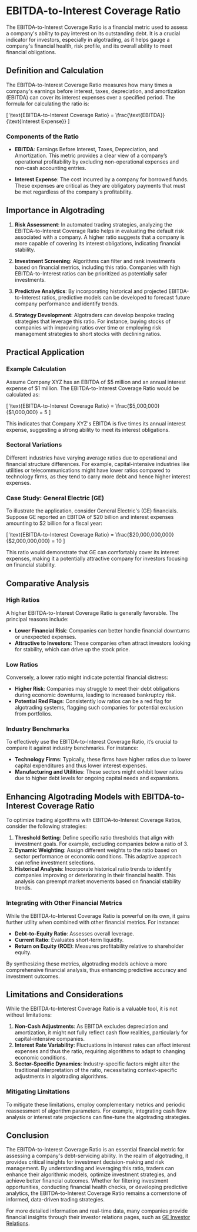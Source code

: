 # EBITDA-to-Interest Coverage Ratio

The EBITDA-to-Interest Coverage Ratio is a financial metric used to assess a company's ability to pay interest on its outstanding debt. It is a crucial indicator for investors, especially in algotrading, as it helps gauge a company's financial health, risk profile, and its overall ability to meet financial obligations.

## Definition and Calculation

The EBITDA-to-Interest Coverage Ratio measures how many times a company's earnings before interest, taxes, depreciation, and amortization (EBITDA) can cover its interest expenses over a specified period. The formula for calculating the ratio is:

\[ \text{EBITDA-to-Interest Coverage Ratio} = \frac{\text{EBITDA}}{\text{Interest Expense}} \]

### Components of the Ratio

- **EBITDA**: Earnings Before Interest, Taxes, Depreciation, and Amortization. This metric provides a clear view of a company’s operational profitability by excluding non-operational expenses and non-cash accounting entries.
  
- **Interest Expense**: The cost incurred by a company for borrowed funds. These expenses are critical as they are obligatory payments that must be met regardless of the company's profitability.

## Importance in Algotrading

1. **Risk Assessment**: In automated trading strategies, analyzing the EBITDA-to-Interest Coverage Ratio helps in evaluating the default risk associated with a company. A higher ratio suggests that a company is more capable of covering its interest obligations, indicating financial stability.

2. **Investment Screening**: Algorithms can filter and rank investments based on financial metrics, including this ratio. Companies with high EBITDA-to-Interest ratios can be prioritized as potentially safer investments.

3. **Predictive Analytics**: By incorporating historical and projected EBITDA-to-Interest ratios, predictive models can be developed to forecast future company performance and identify trends.

4. **Strategy Development**: Algotraders can develop bespoke trading strategies that leverage this ratio. For instance, buying stocks of companies with improving ratios over time or employing risk management strategies to short stocks with declining ratios.

## Practical Application

### Example Calculation

Assume Company XYZ has an EBITDA of $5 million and an annual interest expense of $1 million. The EBITDA-to-Interest Coverage Ratio would be calculated as:

\[ \text{EBITDA-to-Interest Coverage Ratio} = \frac{\$5,000,000}{\$1,000,000} = 5 \]

This indicates that Company XYZ's EBITDA is five times its annual interest expense, suggesting a strong ability to meet its interest obligations.

### Sectoral Variations

Different industries have varying average ratios due to operational and financial structure differences. For example, capital-intensive industries like utilities or telecommunications might have lower ratios compared to technology firms, as they tend to carry more debt and hence higher interest expenses.

### Case Study: General Electric (GE)

To illustrate the application, consider General Electric's (GE) financials. Suppose GE reported an EBITDA of $20 billion and interest expenses amounting to $2 billion for a fiscal year:

\[ \text{EBITDA-to-Interest Coverage Ratio} = \frac{\$20,000,000,000}{\$2,000,000,000} = 10 \]

This ratio would demonstrate that GE can comfortably cover its interest expenses, making it a potentially attractive company for investors focusing on financial stability.

## Comparative Analysis

### High Ratios

A higher EBITDA-to-Interest Coverage Ratio is generally favorable. The principal reasons include:

- **Lower Financial Risk**: Companies can better handle financial downturns or unexpected expenses.
- **Attractive to Investors**: These companies often attract investors looking for stability, which can drive up the stock price.

### Low Ratios

Conversely, a lower ratio might indicate potential financial distress:

- **Higher Risk**: Companies may struggle to meet their debt obligations during economic downturns, leading to increased bankruptcy risk.
- **Potential Red Flags**: Consistently low ratios can be a red flag for algotrading systems, flagging such companies for potential exclusion from portfolios.

### Industry Benchmarks

To effectively use the EBITDA-to-Interest Coverage Ratio, it’s crucial to compare it against industry benchmarks. For instance:

- **Technology Firms**: Typically, these firms have higher ratios due to lower capital expenditures and thus lower interest expenses.
- **Manufacturing and Utilities**: These sectors might exhibit lower ratios due to higher debt levels for ongoing capital needs and expansions.

## Enhancing Algotrading Models with EBITDA-to-Interest Coverage Ratio

To optimize trading algorithms with EBITDA-to-Interest Coverage Ratios, consider the following strategies:

1. **Threshold Setting**: Define specific ratio thresholds that align with investment goals. For example, excluding companies below a ratio of 3.
2. **Dynamic Weighting**: Assign different weights to the ratio based on sector performance or economic conditions. This adaptive approach can refine investment selections.
3. **Historical Analysis**: Incorporate historical ratio trends to identify companies improving or deteriorating in their financial health. This analysis can preempt market movements based on financial stability trends.

### Integrating with Other Financial Metrics

While the EBITDA-to-Interest Coverage Ratio is powerful on its own, it gains further utility when combined with other financial metrics. For instance:

- **Debt-to-Equity Ratio**: Assesses overall leverage.
- **Current Ratio**: Evaluates short-term liquidity.
- **Return on Equity (ROE)**: Measures profitability relative to shareholder equity.

By synthesizing these metrics, algotrading models achieve a more comprehensive financial analysis, thus enhancing predictive accuracy and investment outcomes.

## Limitations and Considerations

While the EBITDA-to-Interest Coverage Ratio is a valuable tool, it is not without limitations:

1. **Non-Cash Adjustments**: As EBITDA excludes depreciation and amortization, it might not fully reflect cash flow realities, particularly for capital-intensive companies.
2. **Interest Rate Variability**: Fluctuations in interest rates can affect interest expenses and thus the ratio, requiring algorithms to adapt to changing economic conditions.
3. **Sector-Specific Dynamics**: Industry-specific factors might alter the traditional interpretation of the ratio, necessitating context-specific adjustments in algotrading algorithms.

### Mitigating Limitations

To mitigate these limitations, employ complementary metrics and periodic reassessment of algorithm parameters. For example, integrating cash flow analysis or interest rate projections can fine-tune the algotrading strategies.

## Conclusion

The EBITDA-to-Interest Coverage Ratio is an essential financial metric for assessing a company's debt-servicing ability. In the realm of algotrading, it provides critical insights for investment decision-making and risk management. By understanding and leveraging this ratio, traders can enhance their algorithmic models, optimize investment strategies, and achieve better financial outcomes. Whether for filtering investment opportunities, conducting financial health checks, or developing predictive analytics, the EBITDA-to-Interest Coverage Ratio remains a cornerstone of informed, data-driven trading strategies.

For more detailed information and real-time data, many companies provide financial insights through their investor relations pages, such as [GE Investor Relations](https://www.ge.com/investor-relations).